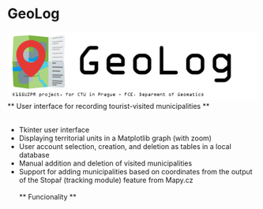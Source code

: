 # GeoLog
<img src="readme_files/baner.png" alt="GeoLog banner"/> <br>
** User interface for recording tourist-visited municipalities ** <br>
<br>
- Tkinter user interface <br>
- Displaying territorial units in a Matplotlib graph (with zoom) <br>
- User account selection, creation, and deletion as tables in a local database <br>
- Manual addition and deletion of visited municipalities <br>
- Support for adding municipalities based on coordinates from the output of the Stopař (tracking module) feature from Mapy.cz <br> <br>
** Funcionality ** <br>
